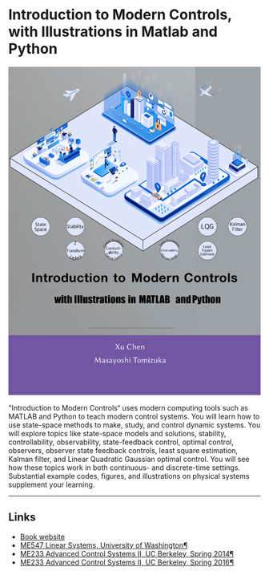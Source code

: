 # Introduction to Modern Controls, with Illustrations in Matlab and Python

![](assets/images/frontcover.png)

"Introduction to Modern Controls“ uses modern computing tools such as MATLAB and Python to teach modern control systems. You will learn how to use state-space methods to make, study, and control dynamic systems. You will explore topics like state-space models and solutions, stability, controllability, observability, state-feedback control, optimal control, observers, observer state feedback controls, least square estimation, Kalman filter, and Linear Quadratic Gaussian optimal control. You will see how these topics work in both continuous- and discrete-time settings. Substantial example codes, figures, and illustrations on physical systems supplement your learning.

---

## Links

- [Book website](https://mcimp-book.github.io/mcimp/)
- [ME547 Linear Systems, University of Washington¶](https://faculty.washington.edu/chx/teaching/me547/)
- [ME233 Advanced Control Systems II, UC Berkeley, Spring 2014¶](https://faculty.washington.edu/chx/teaching/advcontrol2/)
- [ME233 Advanced Control Systems II, UC Berkeley, Spring 2016¶](https://berkeley-me233.github.io)
